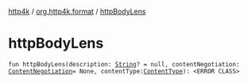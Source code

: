 [http4k](../index.md) / [org.http4k.format](index.md) / [httpBodyLens](./http-body-lens.md)

# httpBodyLens

`fun httpBodyLens(description: `[`String`](https://kotlinlang.org/api/latest/jvm/stdlib/kotlin/-string/index.html)`? = null, contentNegotiation: `[`ContentNegotiation`](../org.http4k.lens/-content-negotiation/index.md)` = None, contentType: `[`ContentType`](../org.http4k.core/-content-type/index.md)`): <ERROR CLASS>`